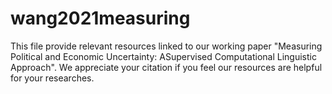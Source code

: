 # wang2021measuring

This file provide relevant resources linked to our working paper "Measuring Political and Economic Uncertainty: ASupervised Computational Linguistic Approach".
We appreciate your citation if you feel our resources are helpful for your researches.
